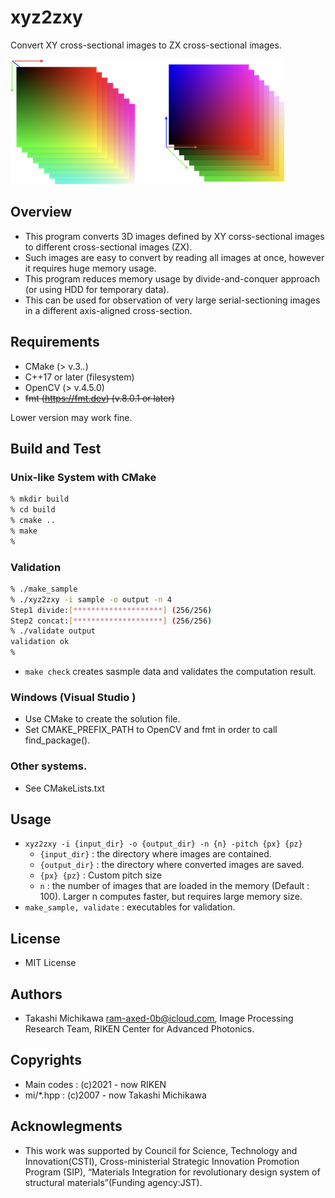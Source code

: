 # xyz2zxy

Convert XY cross-sectional images to ZX cross-sectional images.

![Teaser image of xyz2zxy](xyz2zxy_teaser.png "Example of the result.")


## Overview
* This program converts 3D images defined by XY corss-sectional images to different cross-sectional images (ZX).
* Such images are easy to convert by reading all images at once, however it requires huge memory usage. 
* This program reduces memory usage by  divide-and-conquer approach (or using HDD for temporary data).
* This can be used for observation of very large serial-sectioning images in a different axis-aligned cross-section.

## Requirements
* CMake (> v.3.*.*)
* C++17 or later (filesystem)
* OpenCV (> v.4.5.0)
* ~~fmt (https://fmt.dev) (v.8.0.1 or later)~~ 

Lower version may work fine. 
## Build and Test 
### Unix-like System with CMake 
```bash
% mkdir build
% cd build
% cmake ..
% make  
%
```
### Validation
```bash
% ./make_sample 
% ./xyz2zxy -i sample -o output -n 4
Step1 divide:[********************] (256/256)
Step2 concat:[********************] (256/256)
% ./validate output
validation ok
%
```
* ``make check`` creates sasmple data and validates the computation result. 
### Windows (Visual Studio )
* Use CMake to create the solution file.
* Set CMAKE_PREFIX_PATH to OpenCV and fmt in order to call find_package().
### Other systems. 
* See CMakeLists.txt
## Usage
* ``xyz2zxy -i {input_dir} -o {output_dir} -n {n} -pitch {px} {pz}``
  * ``{input_dir}`` : the directory where images are contained.
  * ``{output_dir}`` : the directory where converted images are saved.
  * ``{px} {pz}`` : Custom pitch size 
  * ``n`` : the number of images that are loaded in the memory (Default : 100). Larger n computes faster, but requires large memory size.
*  ``make_sample, validate`` : executables for validation.
## License 
* MIT License
## Authors
* Takashi Michikawa <ram-axed-0b@icloud.com>, Image Processing Research Team, RIKEN Center for Advanced Photonics.
## Copyrights 
* Main codes : (c)2021 - now RIKEN
* mi/*.hpp : (c)2007 - now Takashi Michikawa
## Acknowlegments
* This work was supported by Council for Science, Technology and Innovation(CSTI), Cross-ministerial Strategic Innovation Promotion Program (SIP), “Materials Integration for revolutionary design system of structural materials”(Funding agency:JST).
